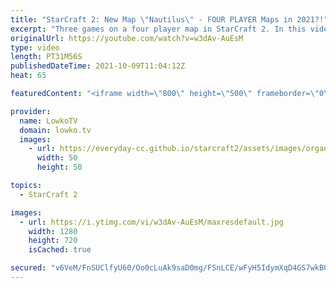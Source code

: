 ```yaml
---
title: "StarCraft 2: New Map \"Nautilus\" - FOUR PLAYER Maps in 2021?!"
excerpt: "Three games on a four player map in StarCraft 2. In this video I cast a couple of games on Nautilus, a map that the GSL has been using for a few seasons now. These are games between DRG, ByuN and Creator.  Support my work on Patreon: http://www.patreon.com/lowkotv Become a YouTube member: https://lowko.tv/join"
originalUrl: https://youtube.com/watch?v=w3dAv-AuEsM
type: video
length: PT31M56S
publishedDateTime: 2021-10-09T11:04:12Z
heat: 65

featuredContent: "<iframe width=\"800\" height=\"500\" frameborder=\"0\" src=\"https://www.youtube.com/embed/w3dAv-AuEsM\" allow=\"accelerometer; autoplay; encrypted-media; gyroscope; picture-in-picture\" allowfullscreen></iframe>"

provider:
  name: LowkoTV
  domain: lowko.tv
  images:
    - url: https://everyday-cc.github.io/starcraft2/assets/images/organizations/lowko.tv-50x50.jpg
      width: 50
      height: 50

topics:
  - StarCraft 2

images:
  - url: https://i.ytimg.com/vi/w3dAv-AuEsM/maxresdefault.jpg
    width: 1280
    height: 720
    isCached: true

secured: "v6VeM/FnSUClfyU60/Oo0cLuAk9saD0mg/FSnLCE/wFyH5IdymXqD4GS7wkBOjY7xEHj5FyuE8Os7Y91/P4kH2KZErGO3yQ/REXuEHfi3M4INbE08skvxbU0D9Ew0KYc5025r7PStGcpGdE6J5NHp5Zf+va8RZerbm4gcCvBXIeMuE7nEKGpyeTDRCxr0zonoYTkn2nfFpBB6GNJ7fiGYPLEE3stMibXf/u/sRxhzGrre4eIoCTW1PqmsysvuXc52xANsxqK/SSsNqUZrcvOQgMp52XH7Mvl5FkjuKvZMDIW6SuiZFTrna5LV8O5gnxyYwHhkLQN3xGNcMMpjxJTfwX9cugmx/9rB6Jx/KuxRhA+aUEfd6R7Yv1zUwys+2UekHPfYFuzXcLuiSpWb54prG9S3XMXTWiHuHy3zOW3H2A=;j34kVsOLg4Yx+hE46K4ZGg=="
---
```


